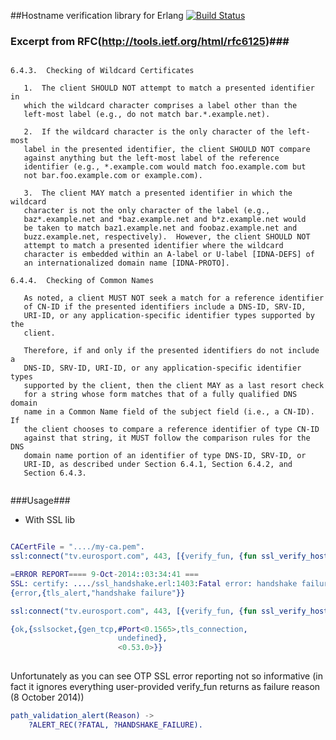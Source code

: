 ##Hostname verification library for Erlang [![Build Status](https://travis-ci.org/deadtrickster/ssl_verify_hostname.erl.svg?branch=master)](https://travis-ci.org/deadtrickster/ssl_verify_hostname.erl)



### Excerpt from RFC(http://tools.ietf.org/html/rfc6125)###


```

6.4.3.  Checking of Wildcard Certificates

   1.  The client SHOULD NOT attempt to match a presented identifier in
   which the wildcard character comprises a label other than the
   left-most label (e.g., do not match bar.*.example.net).

   2.  If the wildcard character is the only character of the left-most
   label in the presented identifier, the client SHOULD NOT compare
   against anything but the left-most label of the reference
   identifier (e.g., *.example.com would match foo.example.com but
   not bar.foo.example.com or example.com).

   3.  The client MAY match a presented identifier in which the wildcard
   character is not the only character of the label (e.g.,
   baz*.example.net and *baz.example.net and b*z.example.net would
   be taken to match baz1.example.net and foobaz.example.net and
   buzz.example.net, respectively).  However, the client SHOULD NOT
   attempt to match a presented identifier where the wildcard
   character is embedded within an A-label or U-label [IDNA-DEFS] of
   an internationalized domain name [IDNA-PROTO].

6.4.4.  Checking of Common Names

   As noted, a client MUST NOT seek a match for a reference identifier
   of CN-ID if the presented identifiers include a DNS-ID, SRV-ID,
   URI-ID, or any application-specific identifier types supported by the
   client.

   Therefore, if and only if the presented identifiers do not include a
   DNS-ID, SRV-ID, URI-ID, or any application-specific identifier types
   supported by the client, then the client MAY as a last resort check
   for a string whose form matches that of a fully qualified DNS domain
   name in a Common Name field of the subject field (i.e., a CN-ID).  If
   the client chooses to compare a reference identifier of type CN-ID
   against that string, it MUST follow the comparison rules for the DNS
   domain name portion of an identifier of type DNS-ID, SRV-ID, or
   URI-ID, as described under Section 6.4.1, Section 6.4.2, and
   Section 6.4.3.
   
```

###Usage###

* With SSL lib

``` erlang

CACertFile = "..../my-ca.pem".
ssl:connect("tv.eurosport.com", 443, [{verify_fun, {fun ssl_verify_hostname:verify_fun/3, [{check_hostname, "tv.eurosport.com"}]}}, {cacertfile, CACertFile }, {server_name_indication, "tv.eurosport.com"}, {verify, verify_peer}, {depth, 99}]).

=ERROR REPORT==== 9-Oct-2014::03:34:41 ===
SSL: certify: ..../ssl_handshake.erl:1403:Fatal error: handshake failure
{error,{tls_alert,"handshake failure"}}

ssl:connect("tv.eurosport.com", 443, [{verify_fun, {fun ssl_verify_hostname:verify_fun/3, []}}, {cacertfile, CACertFile }, {server_name_indication, "tv.eurosport.com"}, {verify, verify_peer}, {depth, 99}]).

{ok,{sslsocket,{gen_tcp,#Port<0.1565>,tls_connection,
                        undefined},
                        <0.53.0>}}
                        
```

Unfortunately as you can see OTP SSL error reporting not so informative (in fact it ignores everything user-provided verify_fun returns as failure reason (8 October 2014))

``` erlang 
path_validation_alert(Reason) ->
    ?ALERT_REC(?FATAL, ?HANDSHAKE_FAILURE).
```
